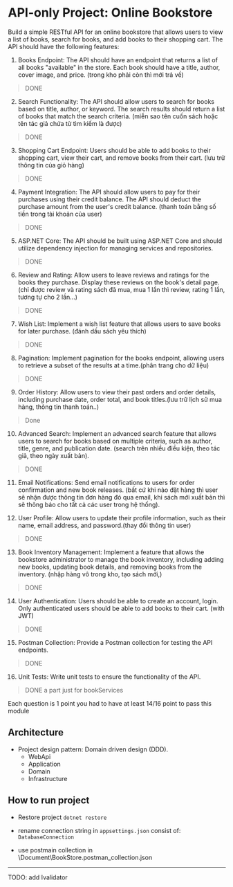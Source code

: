 # API-only Project: Online Bookstore

Build a simple RESTful API for an online bookstore that allows users to view a list of books, search for books, and add books to their shopping cart. The API should have the following features:

1. Books Endpoint: The API should have an endpoint that returns a list of all books "available" in the store. Each book should have a title, author, cover image, and price. (trong kho phải còn thì mới trả về)
<!-- // done: use global query filter x=>x.Invetory > 0  -->

>DONE

2. Search Functionality: The API should allow users to search for books based on title, author, or keyword. The search results should return a list of books that match the search criteria. (miễn sao tên cuốn sách hoặc tên tác giả chứa từ tìm kiếm là được)
<!-- done: add paging for search  -->
>DONE

3. Shopping Cart Endpoint: Users should be able to add books to their shopping cart, view their cart, and remove books from their cart. (lưu trữ thông tin của giỏ hàng)

>DONE

4. Payment Integration: The API should allow users to pay for their purchases using their credit balance. The API should deduct the purchase amount from the user's credit balance. (thanh toán bằng số tiền trong tài khoản của user)

> DONE

5. ASP.NET Core: The API should be built using ASP.NET Core and should utilize dependency injection for managing services and repositories.

>DONE

6. Review and Rating: Allow users to leave reviews and ratings for the books they purchase. Display these reviews on the book's detail page. (chỉ được review và rating sách đã mua, mua 1 lần thì review, rating 1 lần, tương tự cho 2 lần…)

> DONE

7. Wish List: Implement a wish list feature that allows users to save books for later purchase. (đánh dấu sách yêu thích)

> DONE

8. Pagination: Implement pagination for the books endpoint, allowing users to retrieve a subset of the results at a time.(phân trang cho dữ liệu)

>DONE

9. Order History: Allow users to view their past orders and order details, including purchase date, order total, and book titles.(lưu trữ lịch sử mua hàng, thông tin thanh toán..)

>Done

10. Advanced Search: Implement an advanced search feature that allows users to search for books based on multiple criteria, such as author, title, genre, and publication date. (search trên nhiều điều kiện, theo tác giả, theo ngày xuất bản).

>DONE

11. Email Notifications: Send email notifications to users for order confirmation and new book releases. (bất cứ khi nào đặt hàng thì user sẽ nhận được thông tin đơn hàng đó qua email, khi sách mới xuất bản thì sẽ thông báo cho tất cả các user trong hệ thống).

12. User Profile: Allow users to update their profile information, such as their name, email address, and password.(thay đổi thông tin user)

>DONE

13. Book Inventory Management: Implement a feature that allows the bookstore administrator to manage the book inventory, including adding new books, updating book details, and removing books from the inventory. (nhập hàng vô trong kho, tạo sách mới,)

>DONE

14. User Authentication: Users should be able to create an account, login. Only authenticated users should be able to add books to their cart. (with JWT)

>DONE

15. Postman Collection: Provide a Postman collection for testing the API endpoints.

>DONE

16. Unit Tests: Write unit tests to ensure the functionality of the API.

> DONE a part just for bookServices

Each question is 1 point you had to have at least 14/16 point to pass this module

## Architecture

- Project design pattern: Domain driven design (DDD).
  - WebApi
  - Application
  - Domain
  - Infrastructure

## How to run project

- Restore project `dotnet restore`

- rename connection string in `appsettings.json` consist of: `DatabaseConnection`

- use postmain collection in \Document\BookStore.postman_collection.json
---
TODO: add Ivalidator 
